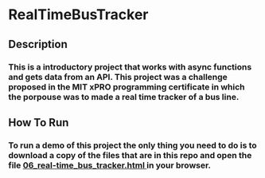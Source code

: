 # RealTimeBusTracker

## Description

### This is a introductory project that works with async functions and gets data from an API. This project was a challenge proposed in the MIT xPRO programming certificate in which the porpouse was to made a real time tracker of a bus line.

## How To Run

### To run a demo of this project the only thing you need to do is to download a copy of the files that are in this repo and open the file <u> 06_real-time_bus_tracker.html </u> in your browser. 
